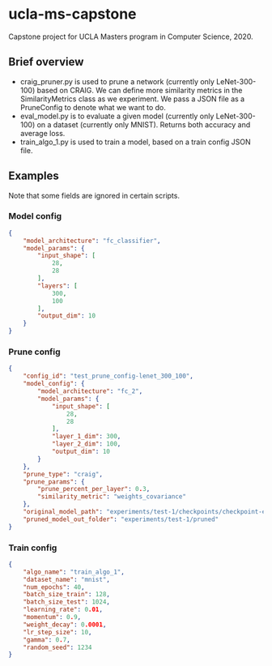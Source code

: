 # ucla-ms-capstone
Capstone project for UCLA Masters program in Computer Science, 2020.


## Brief overview
- craig_pruner.py is used to prune a network (currently only LeNet-300-100) based on CRAIG. We can define more similarity metrics in the SimilarityMetrics class as we experiment. We pass a JSON file as a PruneConfig to denote what we want to do.
- eval_model.py is to evaluate a given model (currently only LeNet-300-100) on a dataset (currently only MNIST). Returns both accuracy and average loss.
- train_algo_1.py is used to train a model, based on a train config JSON file.

## Examples
Note that some fields are ignored in certain scripts.
### Model config
```json
{
    "model_architecture": "fc_classifier",
    "model_params": {
        "input_shape": [
            28,
            28
        ],
        "layers": [
            300,
            100
        ],
        "output_dim": 10
    }
}
```

### Prune config
```json
{
    "config_id": "test_prune_config-lenet_300_100",
    "model_config": {
        "model_architecture": "fc_2",
        "model_params": {
            "input_shape": [
                28,
                28
            ],
            "layer_1_dim": 300,
            "layer_2_dim": 100,
            "output_dim": 10
        }
    },
    "prune_type": "craig",
    "prune_params": {
        "prune_percent_per_layer": 0.3,
        "similarity_metric": "weights_covariance"
    },
    "original_model_path": "experiments/test-1/checkpoints/checkpoint-epoch_40-model.pth",
    "pruned_model_out_folder": "experiments/test-1/pruned"
}
```

### Train config
```json
{
    "algo_name": "train_algo_1",
    "dataset_name": "mnist",
    "num_epochs": 40,
    "batch_size_train": 128,
    "batch_size_test": 1024,
    "learning_rate": 0.01,
    "momentum": 0.9,
    "weight_decay": 0.0001,
    "lr_step_size": 10,
    "gamma": 0.7,
    "random_seed": 1234
}
```

